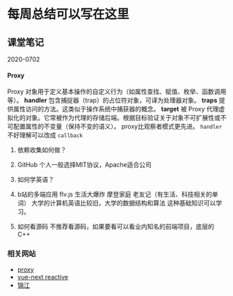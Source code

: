 # 每周总结可以写在这里

## 课堂笔记
2020-0702
#### Proxy
Proxy 对象用于定义基本操作的自定义行为（如属性查找、赋值、枚举、函数调用等）。
**handler**
包含捕捉器（trap）的占位符对象，可译为处理器对象。
**traps**
提供属性访问的方法。这类似于操作系统中捕获器的概念。
**target**
被 Proxy 代理虚拟化的对象。它常被作为代理的存储后端。根据目标验证关于对象不可扩展性或不可配置属性的不变量（保持不变的语义）。
proxy比观察者模式更先进。
`handler` 不好理解可以改成 `callback`
1. 依赖收集如何做？

2. GitHub 个人一般选择MIT协议，Apache适合公司
3. 如何学英语？
4. b站的多端应用 flv.js
生活大爆炸 摩登家庭 老友记（有生活、科技相关的单词）
大学的计算机英语比较旧，大学的数据结构和算法 这种基础知识可以学习。
5. 如何看源码
不推荐看源码，如果要看可以看业内知名的前端项目，底层的C++
### 相关网站
- [proxy](https://developer.mozilla.org/zh-CN/docs/Web/JavaScript/Reference/Global_Objects/Proxy)
- [vue-next reactive](https://github.com/vuejs/vue-next/blob/master/packages/reactivity/__tests__/reactive.spec.ts)
- [锦江](https://dev.to/jinjiang/understanding-reactivity-in-vue-3-0-1jni)

